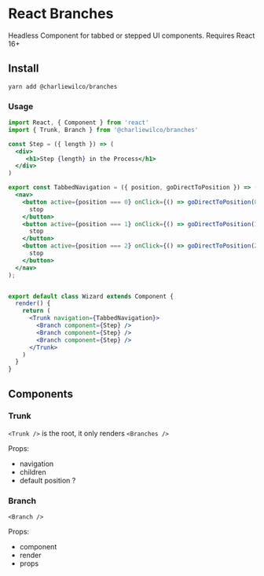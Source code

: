 # React Branches

Headless Component for tabbed or stepped UI components. Requires React 16+


## Install 

```
yarn add @charliewilco/branches
```


### Usage

```jsx
import React, { Component } from 'react'
import { Trunk, Branch } from '@charliewilco/branches'

const Step = ({ length }) => (
  <div>
     <h1>Step {length} in the Process</h1>
  </div>
)

export const TabbedNavigation = ({ position, goDirectToPosition }) => (
  <nav>
    <button active={position === 0} onClick={() => goDirectToPosition(0)}>
      stop
    </button>
    <button active={position === 1} onClick={() => goDirectToPosition(1)}>
      stop
    </button>
    <button active={position === 2} onClick={() => goDirectToPosition(2)}>
      stop
    </button>
  </nav>
);


export default class Wizard extends Component {
  render() {
    return (
      <Trunk navigation={TabbedNavigation}>
        <Branch component={Step} />
        <Branch component={Step} />
        <Branch component={Step} />
      </Trunk>
    )
  }
}
```

## Components

### Trunk

`<Trunk />` is the root, it only renders `<Branches />`

Props: 

- navigation
- children
- default position ?

### Branch

`<Branch />` 

Props:

- component
- render
- props